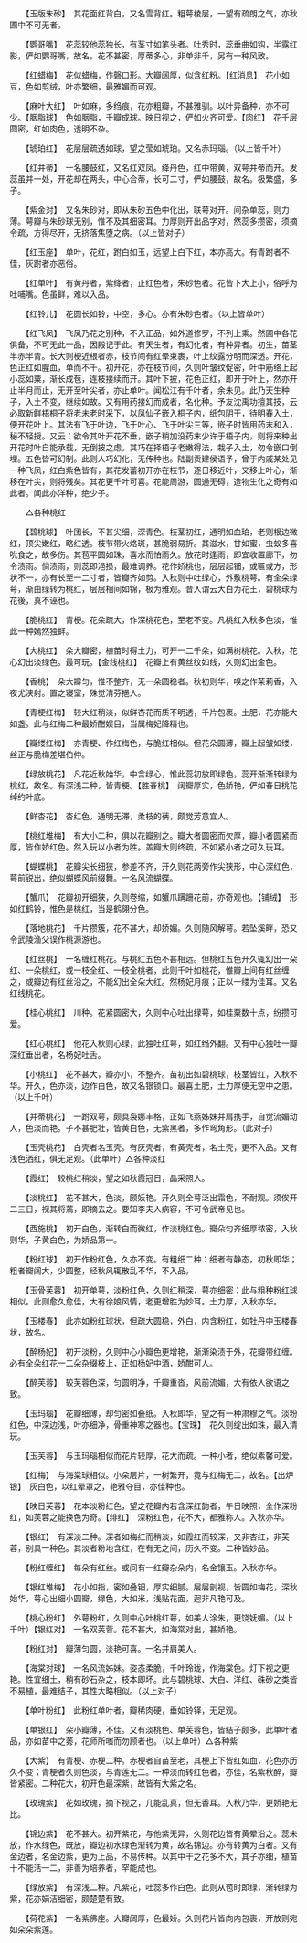 <!-- { "loadSidebar": true } -->
　　【玉版朱砂】　其花面红背白，又名雪背红。粗萼棱层，一望有疏朗之气，亦秋圃中不可无者。

　　【鹦哥嘴】　花蕊较他蕊独长，有茎寸如笔头者。吐秀时，蕊垂曲如钩，半露红影，俨如鹦哥嘴，故名。花不甚密，厚蒂多心，非单非千，另有一种风致。

　　【红蜡梅】　花似蜡梅，作磬口形。大瓣阔厚，似含红粉。【红消息】　花小如豆，色如剪绒，叶亦繁细，最雅媚而可观。

　　【麻叶大红】　叶如麻，多绉痕，花亦粗瓣，不甚雅驯。以叶异备种，亦不可少。【胭脂球】　色如胭脂，千瓣成球。映日视之，俨如火齐可爱。【肉红】　花千层圆密，红如肉色，透明不杂。

　　【琥珀红】　花层层疏透如球，望之莹如琥珀。又名赤玛瑙。（以上皆千叶）

　　【红并蒂】　一名腰鼓红，又名红双凤。绛丹色，红中带黄，双萼并蒂而开。发蕊虽并一处，开花却在两头，中心合蒂，长可二寸，俨如腰鼓，故名。极繁盛，多子。

　　【紫金对】　又名朱砂对，即从朱砂五色中化出，联萼对开。间杂单蕊，则力薄。萼瓣与朱砂球无别，惟不及其细密耳。力厚则开出品字对，然蕊多攒密，须摘令疏，方得尽开，无挤落焦堕之病。（以上皆对子）

　　【红玉座】　单叶，花红，跗白如玉，远望上白下红，本亦高大。有青跗者不佳，灰跗者亦恶俗。

　　【红单叶】　有黄丹者，紫绛者，正红色者，朱砂色者。花皆下大上小，俗呼为吐哺嘴。色虽鲜，难以入品。

　　【红铃儿】　花圆长如铃，中空，多心。亦有朱砂色者。（以上皆单叶）

　　【红飞凤】　飞凤乃花之别种，不入正品，如外道修罗，不列上乘。然圃中各花俱备，不可无此一品，因殿记于此。有天生者，有幻化者，有种异者。初生，苗茎半赤半青。长大则梗近根者赤，枝节间有红晕束裹，叶上纹露分明而深透。开花，色正红如腥血，单而不千。初开花，亦在枝节间，久则叶皱纹促密，叶中筋络上起小蕊如粟，渐长成苞，连枝接续而开。其叶下披，花色正红，即开于叶上，然亦开止半月而止，无开至叶尖者，亦止单叶。闻松江有千叶者，余未见。此乃天生种子，入土不变，继续如故。又有用药接幻而成者，名化种。予友沈禹功擅其技，云必取新鲜梧桐子将老未老时采下，以凤仙子嵌入桐子内，纸包阴干，待明春入土，便开花叶上。其法有飞于叶边，飞于叶心、飞于叶尖三等，嵌子时皆用药末和入，秘不轻授。又云：欲令其叶开花不垂，嵌子稍加没药末少许于梧子内，则将来种出开花时叶自能承载，无倒披之虑。其巧在择梧子老嫩得法，栽子入土，勿令嵌口倒埋。五色皆可幻制。此则人巧幻化，无传种也。陆副贡建侯语予，曾于内戚某处见一种飞凤，红白紫色皆有，其花发蕾初开亦在枝节，逐日移近叶，又移上叶心，渐移在叶尖，则将残矣。其花更千叶可喜。花能周游，圆通无碍，造物生化之奇有如此者。闻此亦洋种，绝少子。

　　△各种桃红

　　【碧桃球】　叶团长，不甚尖细，深青色。枝茎初红，通明如血珀，老则根边微红，顶尖嫩红，略红透。枝节带火烙斑，甚脆弱易折。其滋水，甘如蜜，虫蚁多喜吮食之，故多伤。其苞平圆如珠，喜水而怕雨久。放花时逢雨，即宜收置廊下，勿令渍雨。倘渍雨，则蕊即浥损，最难调养。花作娇桃也，层层起钿，或匾或方，形状不一，亦有长至一二寸者，皆瓣齐如剪。入秋则中吐绿心，外敷桃萼。有全朵绿萼，渐由绿转为桃红，层层相间如锦，极为雅观。昔人谓云大白为花王，碧桃球为花後，真不诬也。

　　【脆桃红】　青梗。花朵疏大，作深桃花色，至老不变。凡桃红入秋多色淡，惟此一种嫣然独鲜。

　　【大桃红】　朵大瓣密，植苗时得土力，可开一二千朵，如满树桃花。入秋，花心幻出淡绿色。最可玩。【金线桃红】　花瓣上有黄丝纹如线，久则幻出金色。

　　【香桃】　朵大瓣匀，惟不整齐，无一朵圆稳者。秋初则华，嗅之作茉莉香，入夜尤浃射。置之寝室，殊觉清芬挹人。

　　【青梗红梅】　较大红稍淡，似鲜杏花而质不明透，千片包裹。土肥，花亦能大如盏。此与红梅二种最娇酣娱目，当属梅妃降精也。

　　【瓣缕红梅】　亦青梗、作红梅色，与脆红相似。但花朵圆薄，瓣上起皱如缕，丝正与脆梅差堪伯仲。

　　【绿放桃花】　凡花近秋始华，中含绿心，惟此蕊初放即绿色，蕊开渐渐转绿为桃红，故名。有深浅二种，皆青梗。【胜春桃】　阔瓣厚实，色娇艳，俨如春日桃花绰约叶底。

　　【鲜杏花】　杏红色，通明无滞，柔枝的蒨，颇觉芳意宜人。

　　【桃红堆梅】　有大小二种，俱以花瓣别之。瓣大者圆密而欠厚，瓣小者圆紧而厚，皆作娇红色。然入玩以小者为胜。盖瓣大则终疏，不如紧小者之可久玩耳。

　　【蝴蝶桃】　花瓣尖长细狭，参差不齐，开久则花两旁作尖狭形，中心深红色，萼前锐出，绝似蝴蝶风前缀舞。一名风流蝴蝶。

　　【蟹爪】　花瓣初开细狭，久则卷缩，如蟹爪蹒跚花前，亦奇观也。【铺绒】　形如红鹤铃，惟色是桃红，当是鹤翎分色。

　　【落地桃花】　千片攒簇，花不甚大，却娇媚。久则随风解萼。若坠溪畔，恐又令武陵渔父误作桃源游也。

　　【红丝桃】　一名缠红桃花。与桃红五色不甚相远。但桃红五色开久辄幻出一朵红、一朵桃红，或一枝全红、一枝全桃者，此则千叶如桃花，惟瓣上间有红丝缠之，或瓣边有红丝沿之，不能幻出全朵大红。然杨妃月痕；正以一缕为佳耳。又名红线桃花。

　　【桂心桃红】　川种。花紧圆密大，久则中心吐出绿萼，如桂粟数十点，纷攒可爱。

　　【红心桃红】　他花入秋则心绿，此独吐红萼，如红绉外翻。又有中心独吐一瓣深红垂出者，名杨妃吐舌。

　　【小桃红】　花不甚大，瓣亦小，不整齐。苗初出如碧桃球，枝茎皆红，入秋不华。开久，色亦淡，边作白色，故又名银锁口。最喜土肥，土力厚便无空中之患。（以上千叶）

　　【并蒂桃花】　一跗双萼，颇具袅娜丰格，正如飞燕姊妹并肩携手，自觉流媚动人，色淡而艳。子不甚肥壮，皆黄白色，无紫黑者，多作弯角形。（此对子）

　　【玉壳桃花】　白壳者名玉壳。有灰壳者，有黄壳者，名土壳，更不入品。又有浅色洒红，俱无足观。（此单叶）△各种淡红

　　【霞红】　较桃红稍淡，望之如秋霞冠日，晶采照人。

　　【淡桃红】　花不甚大，色淡，颇妖艳。开久则全萼泛出霜色，不耐观。须俟开二三日，视其将蔫，即摘去之。要知李夫人病容，不可令武帝见也。

　　【西施桃】　初开白色，渐转白而微红，作淡桃红色。瓣朵匀齐细厚秾密，入秋则华，子黄白色，为娇品第一。

　　【粉红球】　初开作粉红色，久亦不变。有粗细二种：细者有静态，初秋即华；粗者瓣阔大，少圆整，经秋风辄散乱不华，不入品。

　　【玉骨芙蓉】　初开单萼，淡粉红色，久则红稍深，萼亦细密：此与粗种粉红球相似。此则愈久愈佳，大有徐娘风情，老更增胜为妙耳。土力厚，入秋亦华。

　　【玉楼春】　此亦如粉红球状，但疏大圆稳，外白，内含粉红，如牡丹中玉楼春状，故名。

　　【醉杨妃】　初开淡粉，久则中心小瓣色更增艳，渐渐染渍于外，花瓣带红缠。必有全朵红花一二朵杂缀枝上，正如杨妃中酒，娇酣可人。

　　【醉芙蓉】　较芙蓉色深，匀圆明净，千瓣重沓，风前流媚，大有依人欲语之致。

　　【玉玛瑙】　花瓣细薄，却匀密如叠纸。入秋即华，望之有一种肃穆之气。淡粉红色，中深边浅，叶亦细净，骨重神寒之器也。【宝珠】　花久则绽出如珠，最入清玩。

　　【玉芙蓉】　与玉玛瑙相似而花片较厚，花大而疏。一种小者，绝似素馨可爱。

　　【红梅】　与海棠球相似。小朵层片，一树繁开，竟与红梅无二，故名。【出炉银】　灰白色，以红晕罩之，艳雅夺目，亦佳种也。

　　【映日芙蓉】　花本淡粉红色，望之花瓣内若含深红韵者，午日映照，全作深粉红，如芙蓉之能换色为奇。【绯红】　深粉红色，花不大，都雅称人。入秋亦华。

　　【银红】　有深淡二种。深者如梅红而稍淡，如霞红而较深，又非杏红，非芙蓉，别具一种色。其淡者粉地含红，在有无之间，历久不变。二种皆妙品。

　　【粉红缠红】　每朵有红丝。或间有一红瓣杂朵内，名金镶玉。入秋亦华。

　　【银红堆梅】　花小如指，密如叠钿，厚实细腻。层层剖视，皆圆如梅花，深秋始华，萼心出细小圆瓣，绿色，大如米，浅贴花面，迥非凡艳可及。

　　【桃心粉红】　外萼粉红，久则中心吐桃红萼，如美人涂朱，更饶妩媚。（以上千叶）【银红对】　一名双芙蓉。花不甚大，如海棠对出，甚娇艳。

　　【粉红对】　瓣薄匀圆，淡艳可喜。一名并肩美人。

　　【海棠对球】　一名风流姊妹。姿态柔脆，千叶玲珑，作海棠色。灯下视之更艳。性宜细土，稍有砂石杂之，枝本即坏。此与碧桃球、大白、洋红、硃砂之类皆不易植，最难结子，其性大略相似。（以上对子）

　　【单叶粉红】　此粉红单叶者，瓣稀肉硬，垂如铃铎，无足观。

　　【单银红】　朵小瓣薄，不佳。又有淡桃色、单芙蓉色，皆结子颇多。此单叶诸品，亦如苗中之莠，花师所嗤而勿顾者也。（以上单叶）△各种紫

　　【大紫】　有青梗、赤梗二种。赤梗者自苗至老，其梗上下皆红如血，花色亦历久不变；青梗者久则色淡，与青莲无二。一种淡而转红色者，亦佳，名紫秋醉，瓣皆紧密。二种花大，初开色最深紫，故皆有大紫之名。

　　【玫瑰紫】　花如玫瑰，摘下视之，几能乱真，但无香耳。入秋乃华，更娇艳无比。

　　【锦边紫】　花不甚大。初开紫花，与他紫无异，久则花边皆有黄晕沿之。蕊未放，作水绿色，既放，瓣边初水绿色渐转为黄，故名锦边。亦有转黄为白者。又有金边者，名金边紫，更为上品，不易传种。以其中干之花多不大，其子亦细，植苗十不能活一二，非善为培养者，罕能成也。

　　【绿放紫】　有深浅二种。凡紫花，吐蕊多作白色。此则从苞时即绿，渐转绿为紫，花亦娟洁细密，颇楚楚有致。

　　【荷花紫】　一名紫佛座。大瓣阔厚，色最娇。久则花片皆向内包裹，开放则宛如朵朵紫莲。

